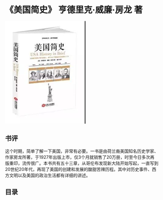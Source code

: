 # 《美国简史》 亨德里克·威廉·房龙 著
![](MEIGUOJIANSHI.jpg)
## 书评
这个时期，简单了解一下美国，非常有必要。一书是由荷兰裔美国知名历史学家、作家房龙所著，于1927年出版上市，仅3个月就销售了20万册，时至今日多次再版重印，流传很广。本书共有五十三章，从哥伦布发现新大陆开始写起，一直写到20世纪20年代，再现了美国的创建和发展的酸甜苦辣历程。其中对历史事件、西方文明以及美国的政治生活都有详细的讲述。
## 目录